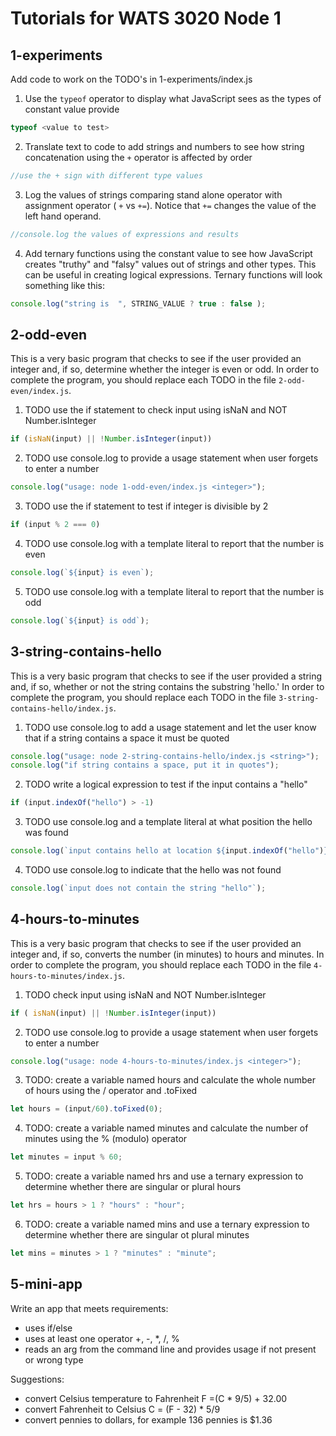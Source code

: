 # Tutorials for WATS 3020 Node 1

## 1-experiments  
Add code to work on the TODO's in 1-experiments/index.js  
1. Use the `typeof` operator to display what JavaScript sees as the types of constant value provide
  ```JavaScript
  typeof <value to test>
  ```
2. Translate text to code to add strings and numbers to see how string concatenation using the `+` operator is affected by order
  ```JavaScript
  //use the + sign with different type values
  ```
3. Log the values of strings comparing stand alone operator with assignment operator ( `+` vs `+=`).  Notice that `+=` changes the value of the left hand operand.
  ```JavaScript
  //console.log the values of expressions and results
  ```
4. Add ternary functions using the constant value to see how JavaScript creates "truthy" and "falsy" values out of strings and other types.  This can be useful in creating logical expressions.  Ternary functions will look something like this:
  ```JavaScript
  console.log("string is  ", STRING_VALUE ? true : false );
  ```  

## 2-odd-even
This is a very basic program that checks to see if the user provided an integer and, if so, determine whether the integer is even or odd. In order to complete the program, you should replace each TODO in the file `2-odd-even/index.js`.
1. TODO use the if statement to check input using isNaN and NOT Number.isInteger
  ```JavaScript
  if (isNaN(input) || !Number.isInteger(input))
  ```
2. TODO use console.log to provide a usage statement when user forgets to enter a number
  ```JavaScript
  console.log("usage: node 1-odd-even/index.js <integer>");
  ```
3. TODO use the if statement to test if integer is divisible by 2
  ```JavaScript
  if (input % 2 === 0)
  ```
4. TODO use console.log with a template literal to report that the number is even
  ```JavaScript
  console.log(`${input} is even`);
  ```
5. TODO use console.log with a template literal to report that the number is odd
  ```JavaScript
  console.log(`${input} is odd`);
  ```

## 3-string-contains-hello 
This is a very basic program that checks to see if the user provided a string and, if so, whether or not the string contains the substring 'hello.' In order to complete the program, you should replace each TODO in the file `3-string-contains-hello/index.js`.
1. TODO use console.log to add a usage statement and let the user know that if a string contains a space it must be quoted
  ```JavaScript
  console.log("usage: node 2-string-contains-hello/index.js <string>");
  console.log("if string contains a space, put it in quotes");
  ```
2. TODO write a logical expression to test if the input contains a "hello"
  ```JavaScript
  if (input.indexOf("hello") > -1)
  ```
3. TODO use console.log and a template literal at what position the hello was found
  ```JavaScript
  console.log(`input contains hello at location ${input.indexOf("hello")}`);
  ```
4. TODO use console.log to indicate that the hello was not found
  ```JavaScript
  console.log(`input does not contain the string "hello"`);
  ```

## 4-hours-to-minutes
This is a very basic program that checks to see if the user provided an integer and, if so, converts the number (in minutes) to hours and minutes. In order to complete the program, you should replace each TODO in the file `4-hours-to-minutes/index.js`.
1. TODO check input using isNaN and NOT Number.isInteger 
  ```JavaScript
  if ( isNaN(input) || !Number.isInteger(input))
  ```
2. TODO use console.log to provide a usage statement when user forgets to enter a number
  ```JavaScript
  console.log("usage: node 4-hours-to-minutes/index.js <integer>");
  ```
3. TODO: create a variable named hours and calculate the whole number of hours using the / operator and .toFixed
  ```JavaScript
  let hours = (input/60).toFixed(0);
  ```
4. TODO: create a variable named minutes and calculate the number of minutes using the % (modulo) operator
  ```JavaScript
  let minutes = input % 60;
  ```
5. TODO: create a variable named hrs and use a ternary expression to determine whether there are singular or plural hours
  ```JavaScript
  let hrs = hours > 1 ? "hours" : "hour";
  ```
6. TODO: create a variable named mins and use a ternary expression to determine whether there are singular ot plural minutes
  ```JavaScript
  let mins = minutes > 1 ? "minutes" : "minute";
  ```

## 5-mini-app  
Write an app that meets requirements:
* uses if/else
* uses at least one operator +, -, *, /, %
* reads an arg from the command line and provides usage if not present or wrong type

Suggestions:
* convert Celsius temperature to Fahrenheit F =(C * 9/5) + 32.00
* convert Fahrenheit to Celsius C = (F - 32) *  5/9
* convert pennies to dollars, for example 136 pennies is $1.36